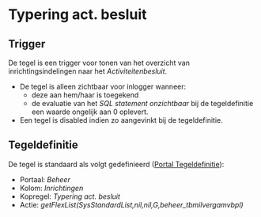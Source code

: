 # Typering act. besluit

## Trigger

De tegel is een trigger voor tonen van het overzicht van inrichtingsindelingen naar het *Activiteitenbesluit*.

* De tegel is alleen zichtbaar voor inlogger wanneer:
  * deze aan hem/haar is toegekend
  * de evaluatie van het *SQL statement onzichtbaar* bij de tegeldefinitie een waarde ongelijk aan 0 oplevert.
* Een tegel is disabled indien zo aangevinkt bij de tegeldefinitie.

## Tegeldefinitie

De tegel is standaard als volgt gedefinieerd ([Portal Tegeldefinitie](/docs/instellen_inrichten/portaldefinitie/portal_tegel.md)):

* Portaal: *Beheer*
* Kolom: *Inrichtingen*
* Kopregel: *Typering act. besluit*
* Actie: *getFlexList(SysStandardList,nil,nil,G,beheer_tbmilvergamvbpl)*
